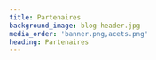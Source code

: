 ```yaml
---
title: Partenaires
background_image: blog-header.jpg
media_order: 'banner.png,acets.png'
heading: Partenaires
---
```


